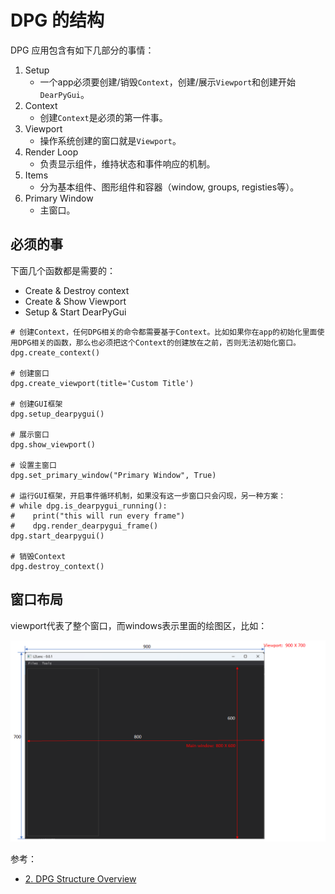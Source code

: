 # DPG 的结构

DPG 应用包含有如下几部分的事情：

1. Setup
    - 一个app必须要创建/销毁`Context`，创建/展示`Viewport`和创建开始`DearPyGui`。
2. Context
    - 创建`Context`是必须的第一件事。
3. Viewport
    - 操作系统创建的窗口就是`Viewport`。
4. Render Loop
    - 负责显示组件，维持状态和事件响应的机制。
5. Items
    - 分为基本组件、图形组件和容器（window, groups, registies等）。
6. Primary Window
    - 主窗口。

## 必须的事

下面几个函数都是需要的：

- Create & Destroy context
- Create & Show Viewport
- Setup & Start DearPyGui


```
# 创建Context，任何DPG相关的命令都需要基于Context。比如如果你在app的初始化里面使用DPG相关的函数，那么也必须把这个Context的创建放在之前，否则无法初始化窗口。
dpg.create_context()

# 创建窗口
dpg.create_viewport(title='Custom Title')

# 创建GUI框架
dpg.setup_dearpygui()

# 展示窗口
dpg.show_viewport()

# 设置主窗口
dpg.set_primary_window("Primary Window", True)

# 运行GUI框架，开启事件循环机制，如果没有这一步窗口只会闪现，另一种方案：
# while dpg.is_dearpygui_running():
#    print("this will run every frame")
#    dpg.render_dearpygui_frame()
dpg.start_dearpygui()

# 销毁Context
dpg.destroy_context()
```

## 窗口布局

viewport代表了整个窗口，而windows表示里面的绘图区，比如：

![](./dpg_window.png)

参考：

- [2. DPG Structure Overview](https://dearpygui.readthedocs.io/en/latest/tutorials/dpg-structure.html)




